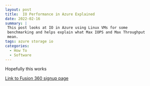 ```yaml
---
layout: post
title:  IO Performance in Azure Explained
date: 2022-02-16    
summary: |
 This post looks at IO in Azure using Linux VMs for some
 benchmarking and helps explain what Max IOPS and Max Throughput 
 mean.
tags: azure storage io
categories:
  - How To
  - Software
---
```


Hopefully this works

<a href="https://www.autodesk.com/campaigns/education/fusion-360"> Link to Fusion 360 signup page </a>
